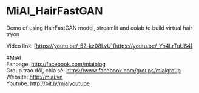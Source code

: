 # MiAI_HairFastGAN
Demo of using HairFastGAN model, streamlit and colab to build virtual hair tryon


Video link:  [https://youtu.be/_52-kz08LvU](https://youtu.be/_Yn4LrTuU64)

#MìAI <br>
Fanpage: http://facebook.com/miaiblog<br>
Group trao đổi, chia sẻ: https://www.facebook.com/groups/miaigroup<br>
Website: http://miai.vn<br>
Youtube: http://bit.ly/miaiyoutube<br>
